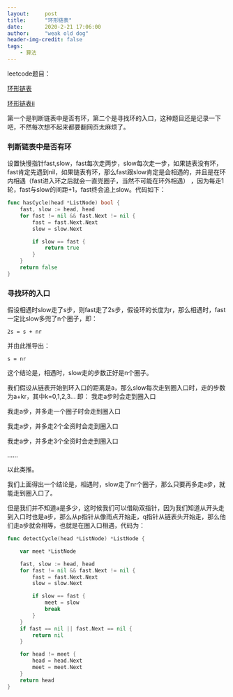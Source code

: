 ```yaml
---
layout:     post
title:      "环形链表"
date:       2020-2-21 17:06:00
author:     "weak old dog"
header-img-credit: false
tags:
    - 算法
---
```


leetcode题目：

[环形链表](https://leetcode-cn.com/problems/linked-list-cycle/)

[环形链表ii](https://leetcode.com/problems/linked-list-cycle-ii/)

第一个是判断链表中是否有环，第二个是寻找环的入口，这种题目还是记录一下吧，不然每次想不起来都要翻网页太麻烦了。

### 判断链表中是否有环
设置快慢指针fast,slow，fast每次走两步，slow每次走一步，如果链表没有环，fast肯定先遇到nil，如果链表有环，那么fast跟slow肯定是会相遇的，并且是在环内相遇（fast进入环之后就会一直兜圈子，当然不可能在环外相遇）
，因为每走1轮，fast与slow的间距+1，fast终会追上slow。代码如下：
```go
func hasCycle(head *ListNode) bool {
	fast, slow := head, head
	for fast != nil && fast.Next != nil {
		fast = fast.Next.Next
		slow = slow.Next

		if slow == fast {
			return true
		}
	}
	return false
}
```

### 寻找环的入口
假设相遇时slow走了s步，则fast走了2s步，假设环的长度为r，那么相遇时，fast一定比slow多兜了n个圈子，即：

`2s = s + nr`

并由此推导出：

`s = nr`

这个结论是，相遇时，slow走的步数正好是n个圈子。

我们假设从链表开始到环入口的距离是a，那么slow每次走到圈入口时，走的步数为a+kr，其中k=0,1,2,3...
即：
我走a步时会走到圈入口

我走a步，并多走一个圈子时会走到圈入口

我走a步，并多走2个全资时会走到圈入口

我走a步，并多走3个全资时会走到圈入口

......

以此类推。

我们上面得出一个结论是，相遇时，slow走了nr个圈子，那么只要再多走a步，就能走到圈入口了。

但是我们并不知道a是多少，这时候我们可以借助双指针，因为我们知道从开头走到入口时也是a步，那么从p指针从像雨点开始走，q指针从链表头开始走，那么他们走a步就会相等，也就是在圈入口相遇，代码为：
```go
func detectCycle(head *ListNode) *ListNode {

	var meet *ListNode

	fast, slow := head, head
	for fast != nil && fast.Next != nil {
		fast = fast.Next.Next
		slow = slow.Next

		if slow == fast {
			meet = slow
			break
		}
	}
	if fast == nil || fast.Next == nil {
		return nil
	}

	for head != meet {
		head = head.Next
		meet = meet.Next
	}
	return head
}
```

